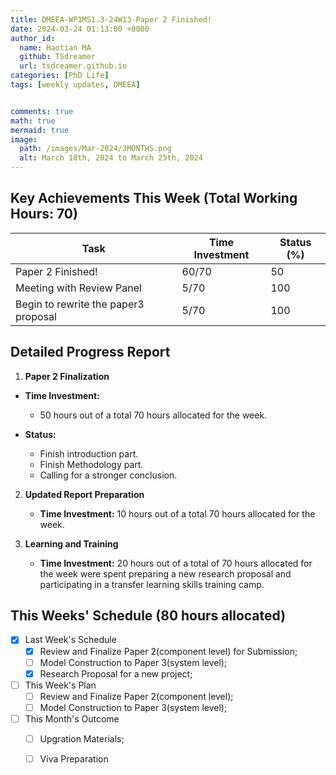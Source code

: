 ```yaml
---
title: DMEEA-WP1MS1.3-24W13-Paper 2 Finished!
date: 2024-03-24 01:13:00 +0000
author_id:
  name: Haotian MA
  github: TSdreamer
  url: tsdreamer.github.io
categories: [PhD Life]
tags: [weekly updates, DMEEA]


comments: true
math: true
mermaid: true
image:
  path: /images/Mar-2024/3MONTHS.png
  alt: March 18th, 2024 to March 25th, 2024
---
```



## Key Achievements This Week (Total Working Hours: 70)

| Task                                | Time Investment | Status (%) |
|-------------------------------------|-----------------|------------|
| Paper 2 Finished!                   | 60/70           | 50         |
| Meeting with Review Panel           | 5/70            | 100        |
| Begin to rewrite the paper3 proposal| 5/70            | 100        |


## Detailed Progress Report

1. **Paper 2 Finalization**
- **Time Investment:** 
  - 50 hours out of a total 70 hours allocated for the week.

- **Status:** 
  - Finish introduction part.
  - Finish Methodology part.
  - Calling for a stronger conclusion.


2. **Updated Report Preparation**
   - **Time Investment:** 10 hours out of a total 70 hours allocated for the week.

3. **Learning and Training**
   - **Time Investment:**  20 hours out of a total of 70 hours allocated for the week were spent preparing a new research proposal and participating in a transfer learning skills training camp.

## This Weeks' Schedule (80 hours allocated)

- [x] Last Week's Schedule
  + [x] Review and Finalize Paper 2(component level) for Submission;
  + [ ] Model Construction to Paper 3(system level);
  + [x] Research Proposal for a new project;

- [ ] This Week's Plan
  + [ ] Review and Finalize Paper 2(component level);
  + [ ] Model Construction to Paper 3(system level);

- [ ] This Month's Outcome
  + [ ] Upgration Materials;
  + [ ] Viva Preparation



